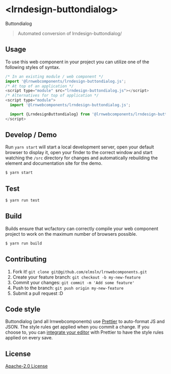 # &lt;lrndesign-buttondialog&gt;

Buttondialog
> Automated conversion of lrndesign-buttondialog/

## Usage
To use this web component in your project you can utilize one of the following styles of syntax.

```js
/* In an existing module / web component */
import '@lrnwebcomponents/lrndesign-buttondialog.js';
/* At top of an application */
<script type="module" src="lrndesign-buttondialog.js"></script>
/* Alternatives for top of application */
<script type="module">
  import '@lrnwebcomponents/lrndesign-buttondialog.js';

  import {LrndesignButtondialog} from '@lrnwebcomponents/lrndesign-buttondialog';
</script>
```

## Develop / Demo
Run `yarn start` will start a local development server, open your default browser to display it, open your finder to the correct window and start watching the `/src` directory for changes and automatically rebuilding the element and documentation site for the demo.
```bash
$ yarn start
```

## Test

```bash
$ yarn run test
```

## Build
Builds ensure that wcfactory can correctly compile your web component project to
work on the maximum number of browsers possible.
```bash
$ yarn run build
```

## Contributing

1. Fork it! `git clone git@github.com/elmsln/lrnwebcomponents.git`
2. Create your feature branch: `git checkout -b my-new-feature`
3. Commit your changes: `git commit -m 'Add some feature'`
4. Push to the branch: `git push origin my-new-feature`
5. Submit a pull request :D

## Code style

Buttondialog (and all lrnwebcomponents) use [Prettier][prettier] to auto-format JS and JSON.  The style rules get applied when you commit a change.  If you choose to, you can [integrate your editor][prettier-ed] with Prettier to have the style rules applied on every save.

[prettier]: https://github.com/prettier/prettier/
[prettier-ed]: https://github.com/prettier/prettier/#editor-integration
[polyserve]: https://github.com/Polymer/polyserve
[web-component-tester]: https://github.com/Polymer/web-component-tester

## License
[Apache-2.0 License](http://opensource.org/licenses/Apache-2.0)